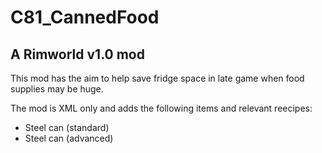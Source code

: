 # C81_CannedFood
## A Rimworld v1.0 mod

This mod has the aim to help save fridge space in late game when food supplies may be huge.

The mod is XML only and adds the following items and relevant reecipes:

- Steel can (standard)
- Steel can (advanced)
